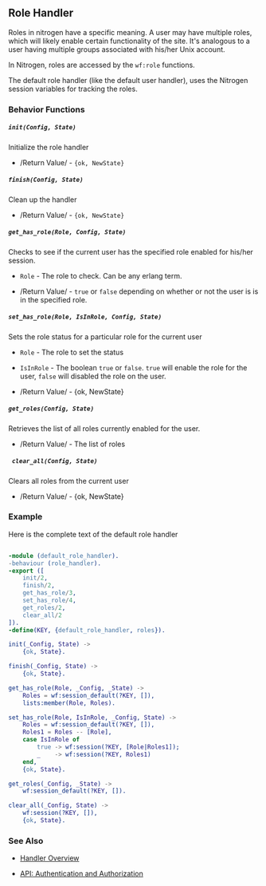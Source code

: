 

## Role Handler

  Roles in nitrogen have a specific meaning.  A user may have multiple roles,
  which will likely enable certain functionality of the site. It's analogous to
  a user having multiple groups associated with his/her Unix account.

  In Nitrogen, roles are accessed by the `wf:role` functions.

  The default role handler (like the default user handler), uses the Nitrogen
  session variables for tracking the roles.

### Behavior Functions
 
##### `init(Config, State)`

  Initialize the role handler

 *  /Return Value/ - `{ok, NewState}` 

##### `finish(Config, State)`

  Clean up the handler

 *  /Return Value/ - `{ok, NewState}`
  
##### `get_has_role(Role, Config, State)`

  Checks to see if the current user has the specified role enabled for his/her
  session.

 *  `Role` - The role to check. Can be any erlang term.

 *  /Return Value/ - `true` or `false` depending on whether or not the user is
                     is in the specified role.

##### `set_has_role(Role, IsInRole, Config, State)`

  Sets the role status for a particular role for the current user
 
 *  `Role` - The role to set the status

 *  `IsInRole` - The boolean `true` or `false`. `true` will enable the role for
                 the user, `false` will disabled the role on the user.
    
 *  /Return Value/ - {ok, NewState}

##### `get_roles(Config, State)`

  Retrieves the list of all roles currently enabled for the user.

 *  /Return Value/ - The list of roles

##### ` clear_all(Config, State)`

  Clears all roles from the current user

 *  /Return Value/ - {ok, NewState}

### Example

Here is the complete text of the default role handler

```erlang

-module (default_role_handler).
-behaviour (role_handler).
-export ([
    init/2,
    finish/2,
    get_has_role/3,
    set_has_role/4,
    get_roles/2,
    clear_all/2
]).
-define(KEY, {default_role_handler, roles}).

init(_Config, State) ->
    {ok, State}.

finish(_Config, State) ->
    {ok, State}.

get_has_role(Role, _Config, _State) ->
    Roles = wf:session_default(?KEY, []),
    lists:member(Role, Roles).

set_has_role(Role, IsInRole, _Config, State) ->
    Roles = wf:session_default(?KEY, []),
    Roles1 = Roles -- [Role],
    case IsInRole of
        true -> wf:session(?KEY, [Role|Roles1]);
        _    -> wf:session(?KEY, Roles1)
    end,
    {ok, State}.

get_roles(_Config, _State) ->
    wf:session_default(?KEY, []).

clear_all(_Config, State) ->
    wf:session(?KEY, []),
    {ok, State}.


```


### See Also

 *  [Handler Overview](../handlers.md)

 *  [API: Authentication and Authorization](../api.html#sec-9)
